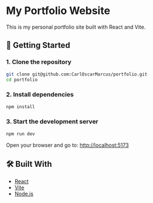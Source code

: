 # My Portfolio Website

This is my personal portfolio site built with React and Vite.

## 🚀 Getting Started

### 1. Clone the repository
```bash
git clone git@github.com:CarlOscarMarcus/portfolio.git
cd portfolio
```

### 2. Install dependencies
```bash
npm install
```

### 3. Start the development server
```bash
npm run dev
```

Open your browser and go to: [http://localhost:5173](http://localhost:5173)

## 🛠 Built With

- [React](https://reactjs.org/)
- [Vite](https://vitejs.dev/)
- [Node.js](https://nodejs.org/)

